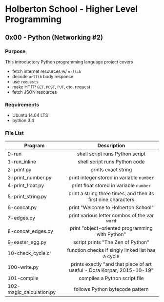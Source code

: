 # Holberton School - Higher Level Programming
## 0x00 - Python (Networking #2)

### Purpose
This introductory Python programming language project covers
* fetch internet resources w/ `urllib`
* decode `urllib` body response
* use `requests`
* make HTTP `GET`, `POST`, `PUT`, etc. request
* fetch JSON resources

### Requirements
* Ubuntu 14.04 LTS
* python 3.4

### File List
| Program	  | Description						     |
| --------------- |:--------------------------------------------------------:|
| 0-run  | shell script runs Python script |
| 1-run_inline      | shell script runs Python code 	 |
| 2-print.py	  | prints exact string |
| 3-print_number.py 	  | print integer stored in variable `number`	     		     |
| 4-print_float.py	  | print float stored in variable `number` |
| 5-print_string.py	  | print a string three times, and then its first nine characters |
| 6-concat.py		  | print "Welcome to Holberton School" |
| 7-edges.py	  | print various letter combos of the var `word` |
| 8-concat_edges.py	  | print "object-oriented programming with Python" |
| 9-easter_egg.py	  | script prints "The Zen of Python" |
| 10-check_cycle.c	  | function checks if singly linked list has a cycle |
| 100-write.py 		  | prints exactly "and that piece of art useful - Dora Korpar, 2015-10-19" |
| 101-compile		  | compiles a Python script file |
| 102-magic_calculation.py | follows Python bytecode pattern |